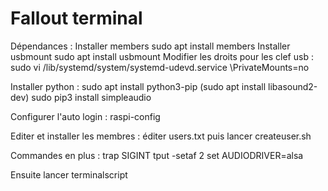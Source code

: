 # Fallout terminal

Dépendances :
Installer members
sudo apt install members
Installer usbmount
sudo apt install usbmount
Modifier les droits pour les clef usb :
sudo vi /lib/systemd/system/systemd-udevd.service
\PrivateMounts=no

Installer python :
sudo apt install python3-pip
(sudo apt install libasound2-dev)
sudo pip3 install simpleaudio

Configurer l'auto login :
raspi-config

Editer et installer les membres :
éditer users.txt puis lancer createuser.sh

Commandes en plus :
trap SIGINT
tput -setaf 2
set AUDIODRIVER=alsa

Ensuite lancer terminalscript

